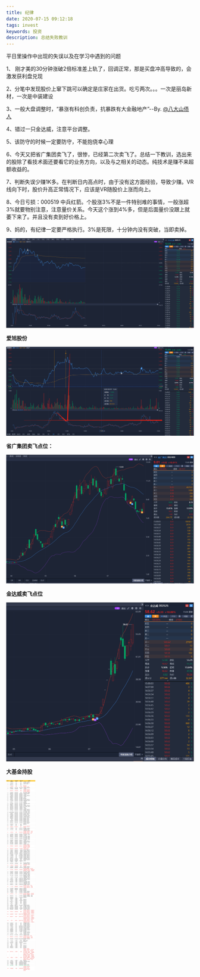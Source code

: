 ```yaml
---
title: 纪律
date: 2020-07-15 09:12:18
tags: invest
keywords: 投资
description: 总结失败教训
---
```


平日里操作中出现的失误以及在学习中遇到的问题



<!--more-->



1、 刚才美的30分钟涨破2倍标准差上轨了，回调正常，那是买盘冲高导致的，会激发获利盘兑现

2、分笔中发现股价上窜下跳可以确定是庄家在出货。吃亏两次。。。一次是丽岛新材，一次是中装建设

3、一般大盘调整时，“暴涨有科创负责，抗暴跌有大金融地产”--By. [@八大山债人](https://weibo.com/sexbond)

4、错过一只金达威，注意平台调整。

5、该防守的时候一定要防守，不能抱侥幸心理

6、今天又把省广集团卖飞了，很惨，已经第二次卖飞了。总结一下教训，选出来的股除了看技术面还要看它的业务方向，以及与之相关的动态。纯技术是赚不来超额收益的。

7、判断失误少赚1K多。在判断日内高点时，由于没有这方面经验，导致少赚。VR线向下时，股价升高正常情况下，应该是VR随股价上涨而向上。

8、今日亏损：000519 中兵红箭。个股涨3%不是一件特别难的事情，一般涨超3%就要物别注意，注意量价关系。今天这个涨到4%多，但是后面量价没跟上就萎下来了。并且没有卖到好价格上。

9、妈的，有纪律一定要严格执行。3%是死限，十分钟内没有突破，当即卖掉。

<img src=" /images/github/000519.png" alt="中兵红箭" style="zoom:50%;" />

**爱旭股份**

<img src=" /images/github/%E7%88%B1%E6%97%AD%E8%82%A1%E4%BB%BD.png" alt="爱旭股份" style="zoom:50%;" />

**省广集团卖飞点位：**

<img src=" /images/github/002400.png" alt="操作标记" style="zoom:50%;" />

**金达威卖飞点位**

<img src=" /images/github/002626.png" alt="金达威操作标识" style="zoom:50%;" />



**大基金持股**

<img src=" /images/github/WeChat%20Image_20200715092628.jpg" alt="基金持股" style="zoom:50%;" />

